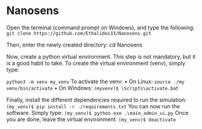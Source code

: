 # Nanosens

Open the terminal (command prompt on Windows), and type the following:
`git clone https://github.com/Ethalides33/Nanosens.git`

Then, enter the newly created directory:
cd Nanosens

Now, create a python virtual environment. This step is not mandatory, but it is a good
habit to take. To create the virtual environment (venv), simply type:

`python3 -m venv my_venv`
To activate the venv:
• On Linux: `source ./my venv/bin/activate`
• On Windows: `(myvenv)$ \Scripts\activate.bat`

Finally, install the different dependencies required to run the simulation:
`(my_venv)$ pip install -r ./requirements.txt`
You can now run the software. Simply type:
`(my_venv)$ python.exe .\main_admin_ui.py`
Once you are done, leave the virtual environment:
`(my_venv)$ deactivate`


